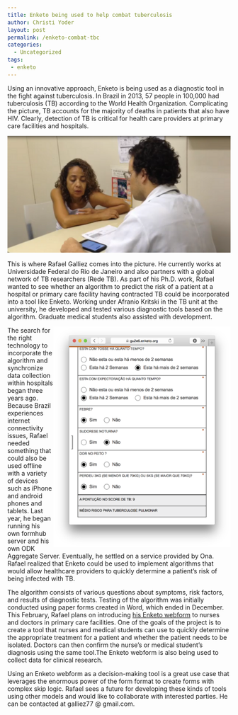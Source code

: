 ```yaml
---
title: Enketo being used to help combat tuberculosis
author: Christi Yoder
layout: post
permalink: /enketo-combat-tbc
categories:
  - Uncategorized
tags:
 - enketo
---
```


Using an innovative approach, Enketo is being used as a diagnostic tool in the fight against tuberculosis. In Brazil in 2013, 57 people in 100,000 had tuberculosis (TB) according to the World Health Organization. Complicating the picture, TB accounts for the majority of deaths in patients that also have HIV. Clearly, detection of TB is critical for health care providers at primary care facilities and hospitals. 

[![Rafael](../files/2015/01/rafael.png "Rafael using Enketo form as diagnostic tool for tuberculosis")](https://aaaaa.enketo.org/webform)

This is where Rafael Galliez comes into the picture. He currently works at Universidade Federal do Rio de Janeiro and also partners with a global network of TB researchers (Rede TB). As part of his Ph.D. work, Rafael wanted to see whether an algorithm to predict the risk of a patient at a hospital or primary care facility having contracted TB could be incorporated into a tool like Enketo. Working under Afranio Kritski in the TB unit at the university, he developed and tested various diagnostic tools based on the algorithm. Graduate medical students also assisted with development. 

<a href="https://aaaaa.enketo.org/webform" style="float:right; max-width: 400px;"><img src="../files/2015/01/tbc-form-screenshot.png" title="Screenshot of Form used as diagnostic tool for tuberculosis" alt="TBC form"/></a>

The search for the right technology to incorporate the algorithm and synchronize data collection within hospitals began three years ago. Because Brazil experiences internet connectivity issues, Rafael needed something that could also be used offline with a variety of devices such as iPhone and android phones and tablets. Last year, he began running his own formhub server and his own ODK Aggregate Server. Eventually, he settled on a service provided by Ona. Rafael realized that Enketo could be used to implement algorithms that would allow healthcare providers to quickly determine a patient’s risk of being infected with TB.

The algorithm consists of various questions about symptoms, risk factors, and results of diagnostic tests. Testing of the algorithm was initially conducted using paper forms created in Word, which ended in December. This February, Rafael plans on introducing [his Enketo webform](https://aaaaa.enketo.org/webform) to nurses and doctors in primary care facilities.  One of the goals of the project is to create a tool that nurses and medical students can use to quickly determine the appropriate treatment for a patient and whether the patient needs to be isolated. Doctors can then confirm the nurse’s or medical student’s diagnosis using the same tool.The Enketo webform is also being used to collect data for clinical research. 

Using an Enketo webform as a decision-making tool is a great use case that leverages the enormous power of the form format to create forms with complex skip logic. Rafael sees a future for developing these kinds of tools using other models and would like to collaborate with interested parties. He can be contacted at galliez77 @ gmail.com. 

